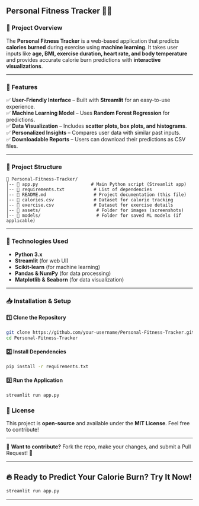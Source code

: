 ## **Personal Fitness Tracker** 🏋️‍♂️  

### **📌 Project Overview**  
The **Personal Fitness Tracker** is a web-based application that predicts **calories burned** during exercise using **machine learning**. It takes user inputs like **age, BMI, exercise duration, heart rate, and body temperature** and provides accurate calorie burn predictions with **interactive visualizations**.  

---

### **🚀 Features**  
✅ **User-Friendly Interface** – Built with **Streamlit** for an easy-to-use experience.  
✅ **Machine Learning Model** – Uses **Random Forest Regression** for predictions.  
✅ **Data Visualization** – Includes **scatter plots, box plots, and histograms**.  
✅ **Personalized Insights** – Compares user data with similar past inputs.  
✅ **Downloadable Reports** – Users can download their predictions as CSV files.  

---

### **📂 Project Structure**  
```
📁 Personal-Fitness-Tracker/
│-- 📜 app.py                    # Main Python script (Streamlit app)
│-- 📜 requirements.txt           # List of dependencies
│-- 📜 README.md                  # Project documentation (this file)
│-- 📜 calories.csv               # Dataset for calorie tracking
│-- 📜 exercise.csv               # Dataset for exercise details
│-- 📁 assets/                     # Folder for images (screenshots)
│-- 📁 models/                     # Folder for saved ML models (if applicable)
```

---

### **🔧 Technologies Used**  
- **Python 3.x**  
- **Streamlit** (for web UI)  
- **Scikit-learn** (for machine learning)  
- **Pandas & NumPy** (for data processing)  
- **Matplotlib & Seaborn** (for data visualization)  

---

### **📥 Installation & Setup**  
#### **1️⃣ Clone the Repository**  
```bash
git clone https://github.com/your-username/Personal-Fitness-Tracker.git
cd Personal-Fitness-Tracker
```

#### **2️⃣ Install Dependencies**  
```bash
pip install -r requirements.txt
```

#### **3️⃣ Run the Application**  
```bash
streamlit run app.py
```

### **📄 License**  
This project is **open-source** and available under the **MIT License**. Feel free to contribute!  

---

👥 **Want to contribute?** Fork the repo, make your changes, and submit a Pull Request! 🚀  

---

## **🔥 Ready to Predict Your Calorie Burn? Try It Now!**  
```bash
streamlit run app.py
```

---
